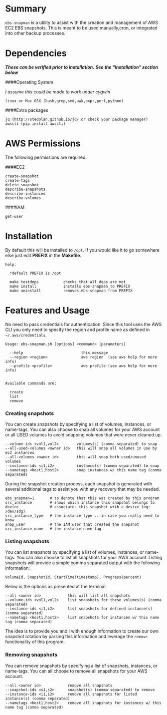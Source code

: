 # Summary

`ebs-snapman` is a utility to assist with the creation and management of AWS EC2 EBS snapshots. This is meant to be used manually,cron, or integrated into other backup processes.

# Dependencies

***These can be verified prior to installation.***
***See the "Installation" section below***

####Operating System

*I assume this could be made to work under cygwin*

```
linux or Mac OSX (bash,grep,sed,awk,expr,perl,python)
```

####Extra packages

```
jq (http://stedolan.github.io/jq/ or check your package manager)
awscli (pip install awscli)
```

# AWS Permissions

The following permissions are required:

####EC2


```
create-snapshot
create-tags
delete-snapshot
describe-snapshots
describe-instances
describe-volumes

```

####IAM

```
get-user
```

# Installation

By default this will be installed to `/opt`. If you would like it to go somewhere else just edit **PREFIX** in the **Makefile**.

```
help:

  *default PREFIX is /opt

  make testdeps           checks that all deps are met
  make install            installs ebs-snapman to PREFIX
  make uninstall          removes ebs-snapman from PREFIX

```

# Features and Usage

No need to pass credentials for authentication. Since this tool uses the AWS CLI you only need to specify the region and profile name as defined in `~/.aws/credentials`.

```
Usage: ebs-snapman.sh [options] <command> [parameters]

  --help                          this message
  --region <region>               aws region  (see aws help for more info)
  --profile <profile>             aws profile (see aws help for more info)


Available commands are:

  create
  list
  remove

```

### Creating snapshots

You can create snapshots by specifying a list of volumes, instances, or name-tags. You can also choose to snap all volumes for your AWS account or all USED volumes to avoid snapping volumes that were never cleaned up.

```
--volume-ids <vol1,vol2>        volumes(s) (comma separated) to snap
--all-used-volumes <owner id>   this will snap all volumes in use by ec2 instances
--all-volumes <owner id>        this will snap both used/unused volumes
--instance-ids <i1,i2>          instance(s) (comma separated) to snap
--nametags <host1,host2>        snap instances w/ this name tag (comma separated)
```

During the snapshot creation process, each snapshot is generated with several additional tags to assist you with any recovery that may be needed.

```
ebs_snapman=1       # to denote that this was created by this program
src_instance        # shows which instance this snapshot belongs to
device              # associates this snapshot with a device (eg: /dev/sdg)
src_instance_type   # the instance type .. in case you really need to know
snap_user           # the IAM user that created the snapshot
src_instance_name   # the instance name-tag
```


### Listing snapshots

You can list snapshots by specifying a list of volumes, instances, or name-tags. You can also choose to list all snapshots for your AWS account. Listing snapshots will provide a simple comma separated output with the following information:

```
VolumeId, SnapshotId, StartTime(timestamp), Progress(percent)
```

Below is the options as presented at the terminal:

```
--all <owner id>            this will list all snapshots
--volume-ids <vol1,vol2>    list snapshots for these volumes(s) (comma separated)
--instance-ids <i1,i2>      list snapshots for defined instance(s) (comma separated)
--nametags <host1,host2>    list snapshots for instances w/ this name tag (comma separated)
```

The idea is to provide you and I with enough information to create our own snapshot rotation by parsing this information and leverage the `remove` functionality of this program.

### Removing snapshots

You can remove snapshots by specifying a list of snapshots, instances, or name-tags. You can all choose to remove all snapshots for your AWS account.

```
--all <owner id>            remove all snapshots
--snapshot-ids <s1,s2>      snapshot(s) (comma separated) to remove
--instance-ids <i1,i2>      remove all snapshots for listed instance(s) (comma separated)
--nametags <host1,host2>    remove all snapshots for instances w/ this name tag (comma separated)
```
